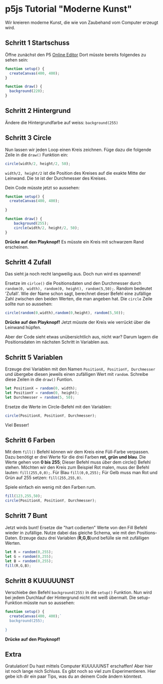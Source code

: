 # p5js Tutorial "Moderne Kunst"  #

Wir kreieren moderne Kunst, die wie von Zaubehand vom Computer erzeugt wird.

## Schritt 1 Startschuss ##

Öffne zunächst den P5 [Online Editor](https://editor.p5js.org/)
Dort müsste bereits folgendes zu sehen sein:
```javascript
function setup() {
  createCanvas(400, 400);
}

function draw() {
  background(220);
}
```
## Schritt 2 Hintergrund ## 

Ändere die Hintergrundfarbe auf weiss: `background(255)`

## Schritt 3 Circle ## 


Nun lassen wir jeden Loop einen Kreis zeichnen. Füge dazu die folgende Zeile in die `draw()` Funktion ein:
```javascript
circle(width/2, height/2, 50);
```
`width/2, height/2` ist die Position des Kreises auf die exakte Mitte der Leinwand. Die `50` ist der Durchmesser des Kreises.

Dein Code müsste jetzt so aussehen:

```javascript
function setup() {
  createCanvas(400, 400);
   
}

function draw() { 
    background(255);
    circle(width/2, height/2, 50);
}
```
__Drücke auf den Playknopf!__ Es müsste ein Kreis mit schwarzem Rand erscheinen.

 ## Schritt 4 Zufall ## 

Das sieht ja noch recht langweilig aus. Doch nun wird es spannend!  

Ersetze im `cirlce()` die Positionsdaten und den Durchmesser durch `random(0, width), random(0, height), random(5,50);`.
Random bedeutet 'Zufall'. Wie der Name schon sagt, berechnet dieser Befehl eine zufällige Zahl zwischen den beiden Werten, die man angeben hat. Die `circle` Zeile sollte nun so aussehen: 
```javascript
circle(random(0,width),random(0,height), random(5,50));
```
__Drücke auf den Playknopf!__ Jetzt müsste der Kreis wie verrückt über die Leinwand hüpfen.

Aber der Code sieht etwas unübersichtlich aus, nicht war? Darum lagern die Positionsdaten im nächsten Schritt in Variablen aus. 

 ## Schritt 5 Variablen ## 

Erzeuge drei Variablen mit den Namen `PositionX, PositionY, Durchmesser` und übergebe diesen jeweils einen zufälligen Wert mit `random`. Schreibe diese Zeilen in die `draw()` Funtion. 

```javascript
let PositionX = random(0, width);
let PositionY = random(0, height);
let Durchmesser = random(5, 50);
```

Ersetze die Werte im Circle-Befehl mit den Variablen:
```javascript
circle(PositionX, PositionY, Durchmesser);
```
Viel Besser!

 ## Schritt 6 Farben ## 

Mit dem `fill()` Befehl können wir dem Kreis eine Füll-Farbe verpassen. Dazu benötigt er drei Werte für die drei Farben __rot, grün und blau__. Die Werte gehen von __0 bis 255__;
Dieser Befehl muss _über_ dem circle() Befehl stehen. Möchten wir den Kreis zum Beispiel Rot malen, muss der Befehl lauten: `fill(255,0,0);`. Für Blau `fill(0,0,255);` Für Gelb muss man Rot und Grün auf 255 setzen: `fill(255,255,0)`. 

Spiele einfach ein wenig mit den Farben rum.
```javascript
fill(123,255,50);
circle(PositionX, PositionY, Durchmesser);
```

 ## Schritt 7 Bunt ## 

Jetzt wirds bunt! Ersetze die "hart codierten" Werte von den Fill Befehl wieder in zufällige. Nutze dabei das gleiche Schema, wie mit den Positions-Daten. Erzeuge dazu drei Variablen (__R,G,B__)und befülle sie mit zufälligen Werten. 
```javascript
let R = random(0,255);
let G = random(0,255);
let B = random(0,255);
fill(R,G,B);
```
 ## Schritt 8 KUUUUUNST ## 

Verschiebe den Befehl `background(255)` in die `setup()` Funktion. Nun wird bei jedem Durchlauf der Hintergrund nicht mit weiß übermalt.
Die setup-Funktion müsste nun so aussehen:
```javascript
function setup() {
  createCanvas(400, 400);`
  background(255);
   
}
```

__Drücke auf den Playknopf!__

## Extra ##
Gratulation! Du hast mittels Computer KUUUUUNST erschaffen! Aber hier ist noch lange nich Schluss. Es gibt noch so viel zum Experimentieren. Hier gebe ich dir ein paar Tips, was du an deinem Code ändern könntest.